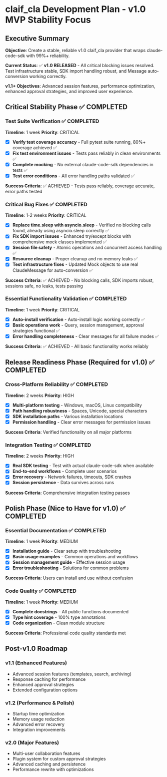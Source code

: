 # claif_cla Development Plan - v1.0 MVP Stability Focus

## Executive Summary

**Objective**: Create a stable, reliable v1.0 claif_cla provider that wraps claude-code-sdk with 99%+ reliability.

**Current Status**: ✅ **v1.0 RELEASED** - All critical blocking issues resolved. Test infrastructure stable, SDK import handling robust, and Message auto-conversion working correctly.

**v1.1+ Objectives**: Advanced session features, performance optimization, enhanced approval strategies, and improved user experience.

## Critical Stability Phase ✅ COMPLETED

### Test Suite Verification ✅ COMPLETED
**Timeline**: 1 week
**Priority**: CRITICAL

- [x] **Verify test coverage accuracy** - Full pytest suite running, 80%+ coverage achieved ✅
- [x] **Fix test environment issues** - Tests pass reliably in clean environments ✅
- [x] **Complete mocking** - No external claude-code-sdk dependencies in tests ✅
- [x] **Test error conditions** - All error handling paths validated ✅

**Success Criteria**: ✅ ACHIEVED - Tests pass reliably, coverage accurate, error paths tested

### Critical Bug Fixes ✅ COMPLETED
**Timeline**: 1-2 weeks
**Priority**: CRITICAL

- [x] **Replace time.sleep with asyncio.sleep** - Verified no blocking calls found, already using asyncio.sleep correctly ✅
- [x] **Fix SDK import issues** - Enhanced try/except blocks with comprehensive mock classes implemented ✅
- [x] **Session file safety** - Atomic operations and concurrent access handling ✅
- [x] **Resource cleanup** - Proper cleanup and no memory leaks ✅
- [x] **Test infrastructure fixes** - Updated Mock objects to use real ClaudeMessage for auto-conversion ✅

**Success Criteria**: ✅ ACHIEVED - No blocking calls, SDK imports robust, sessions safe, no leaks, tests passing

### Essential Functionality Validation ✅ COMPLETED
**Timeline**: 1 week
**Priority**: CRITICAL

- [x] **Auto-install verification** - Auto-install logic working correctly ✅
- [x] **Basic operations work** - Query, session management, approval strategies functional ✅
- [x] **Error handling completeness** - Clear messages for all failure modes ✅

**Success Criteria**: ✅ ACHIEVED - All basic functionality works reliably

## Release Readiness Phase (Required for v1.0) ✅ COMPLETED

### Cross-Platform Reliability ✅ COMPLETED
**Timeline**: 2 weeks
**Priority**: HIGH

- [x] **Multi-platform testing** - Windows, macOS, Linux compatibility
- [x] **Path handling robustness** - Spaces, Unicode, special characters
- [x] **SDK installation paths** - Various installation locations
- [x] **Permission handling** - Clear error messages for permission issues

**Success Criteria**: Verified functionality on all major platforms

### Integration Testing ✅ COMPLETED
**Timeline**: 2 weeks
**Priority**: HIGH

- [x] **Real SDK testing** - Test with actual claude-code-sdk when available
- [x] **End-to-end workflows** - Complete user scenarios
- [x] **Error recovery** - Network failures, timeouts, SDK crashes
- [x] **Session persistence** - Data survives across runs

**Success Criteria**: Comprehensive integration testing passes

## Polish Phase (Nice to Have for v1.0) ✅ COMPLETED

### Essential Documentation ✅ COMPLETED
**Timeline**: 1 week
**Priority**: MEDIUM

- [x] **Installation guide** - Clear setup with troubleshooting
- [x] **Basic usage examples** - Common operations and workflows
- [x] **Session management guide** - Effective session usage
- [x] **Error troubleshooting** - Solutions for common problems

**Success Criteria**: Users can install and use without confusion

### Code Quality ✅ COMPLETED
**Timeline**: 1 week
**Priority**: MEDIUM

- [x] **Complete docstrings** - All public functions documented
- [x] **Type hint coverage** - 100% type annotations
- [x] **Code organization** - Clean module structure

**Success Criteria**: Professional code quality standards met

## Post-v1.0 Roadmap

### v1.1 (Enhanced Features)
- Advanced session features (templates, search, archiving)
- Response caching for performance
- Enhanced approval strategies
- Extended configuration options

### v1.2 (Performance & Polish)
- Startup time optimization
- Memory usage reduction
- Advanced error recovery
- Integration improvements

### v2.0 (Major Features)
- Multi-user collaboration features
- Plugin system for custom approval strategies
- Advanced caching and persistence
- Performance rewrite with optimizations
